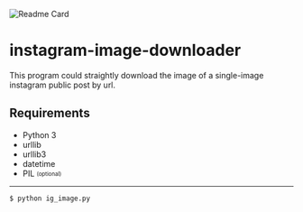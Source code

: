 ![Readme Card](https://github-readme-stats.vercel.app/api/pin/?username=LuciferLordKing&repo=instagram-image-downloader)

# instagram-image-downloader
This program could straightly download the image of a single-image instagram public post by url.
## Requirements
* Python 3
* urllib
* urllib3
* datetime
* PIL <sub><sup>(optional)</sup></sub>

---
`$ python ig_image.py`
